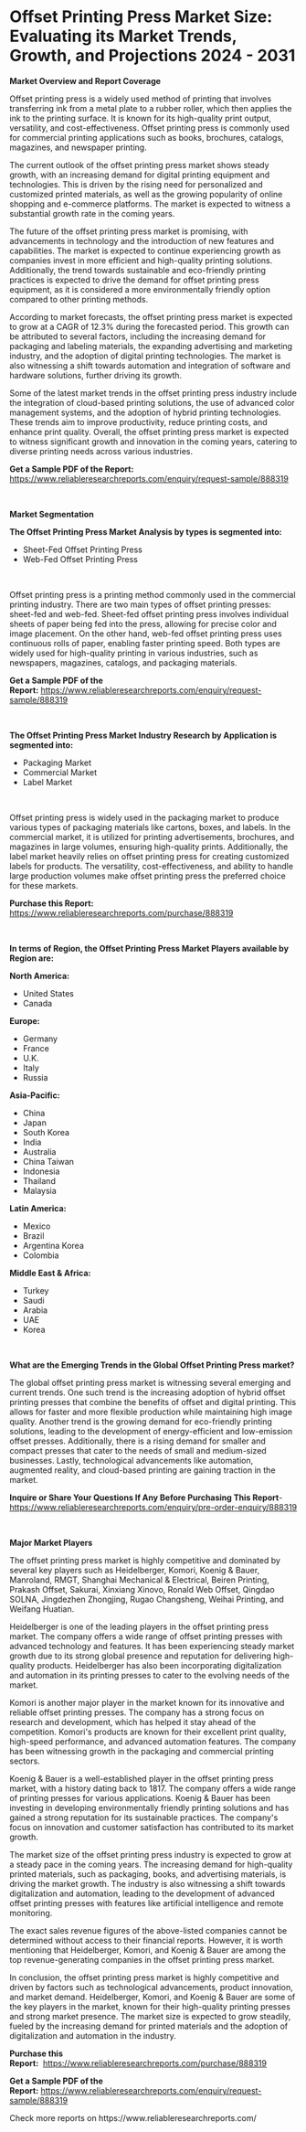 <p><h1>Offset Printing Press Market Size: Evaluating its Market Trends, Growth, and Projections 2024 - 2031</h1></p><p><strong>Market Overview and Report Coverage</strong></p>
<p><p>Offset printing press is a widely used method of printing that involves transferring ink from a metal plate to a rubber roller, which then applies the ink to the printing surface. It is known for its high-quality print output, versatility, and cost-effectiveness. Offset printing press is commonly used for commercial printing applications such as books, brochures, catalogs, magazines, and newspaper printing.</p><p>The current outlook of the offset printing press market shows steady growth, with an increasing demand for digital printing equipment and technologies. This is driven by the rising need for personalized and customized printed materials, as well as the growing popularity of online shopping and e-commerce platforms. The market is expected to witness a substantial growth rate in the coming years.</p><p>The future of the offset printing press market is promising, with advancements in technology and the introduction of new features and capabilities. The market is expected to continue experiencing growth as companies invest in more efficient and high-quality printing solutions. Additionally, the trend towards sustainable and eco-friendly printing practices is expected to drive the demand for offset printing press equipment, as it is considered a more environmentally friendly option compared to other printing methods.</p><p>According to market forecasts, the offset printing press market is expected to grow at a CAGR of 12.3% during the forecasted period. This growth can be attributed to several factors, including the increasing demand for packaging and labeling materials, the expanding advertising and marketing industry, and the adoption of digital printing technologies. The market is also witnessing a shift towards automation and integration of software and hardware solutions, further driving its growth.</p><p>Some of the latest market trends in the offset printing press industry include the integration of cloud-based printing solutions, the use of advanced color management systems, and the adoption of hybrid printing technologies. These trends aim to improve productivity, reduce printing costs, and enhance print quality. Overall, the offset printing press market is expected to witness significant growth and innovation in the coming years, catering to diverse printing needs across various industries.</p></p>
<p><strong>Get a Sample PDF of the Report:</strong> <a href="https://www.reliableresearchreports.com/enquiry/request-sample/888319">https://www.reliableresearchreports.com/enquiry/request-sample/888319</a></p>
<p>&nbsp;</p>
<p><strong>Market Segmentation</strong></p>
<p><strong>The Offset Printing Press Market Analysis by types is segmented into:</strong></p>
<p><ul><li>Sheet-Fed Offset Printing Press</li><li>Web-Fed Offset Printing Press</li></ul></p>
<p>&nbsp;</p>
<p><p>Offset printing press is a printing method commonly used in the commercial printing industry. There are two main types of offset printing presses: sheet-fed and web-fed. Sheet-fed offset printing press involves individual sheets of paper being fed into the press, allowing for precise color and image placement. On the other hand, web-fed offset printing press uses continuous rolls of paper, enabling faster printing speed. Both types are widely used for high-quality printing in various industries, such as newspapers, magazines, catalogs, and packaging materials.</p></p>
<p><strong>Get a Sample PDF of the Report:</strong>&nbsp;<a href="https://www.reliableresearchreports.com/enquiry/request-sample/888319">https://www.reliableresearchreports.com/enquiry/request-sample/888319</a></p>
<p>&nbsp;</p>
<p><strong>The Offset Printing Press Market Industry Research by Application is segmented into:</strong></p>
<p><ul><li>Packaging Market</li><li>Commercial Market</li><li>Label Market</li></ul></p>
<p>&nbsp;</p>
<p><p>Offset printing press is widely used in the packaging market to produce various types of packaging materials like cartons, boxes, and labels. In the commercial market, it is utilized for printing advertisements, brochures, and magazines in large volumes, ensuring high-quality prints. Additionally, the label market heavily relies on offset printing press for creating customized labels for products. The versatility, cost-effectiveness, and ability to handle large production volumes make offset printing press the preferred choice for these markets.</p></p>
<p><strong>Purchase this Report:</strong>&nbsp; <a href="https://www.reliableresearchreports.com/purchase/888319">https://www.reliableresearchreports.com/purchase/888319</a></p>
<p>&nbsp;</p>
<p><strong>In terms of Region, the Offset Printing Press Market Players available by Region are:</strong></p>
<p>
    <p> <strong> North America: </strong>
        <ul>
            <li>United States</li>
            <li>Canada</li>
        </ul>
        </p> 
    <p> <strong> Europe: </strong>
        <ul>
            <li>Germany</li>
            <li>France</li>
            <li>U.K.</li>
            <li>Italy</li>
            <li>Russia</li>
        </ul>
        </p> 
    <p> <strong> Asia-Pacific: </strong>
        <ul>
            <li>China</li>
            <li>Japan</li>
            <li>South Korea</li>
            <li>India</li>
            <li>Australia</li>
            <li>China Taiwan</li>
            <li>Indonesia</li>
            <li>Thailand</li>
            <li>Malaysia</li>
        </ul>
        </p> 
    <p> <strong> Latin America: </strong>
        <ul>
            <li>Mexico</li>
            <li>Brazil</li>
            <li>Argentina Korea</li>
            <li>Colombia</li>
        </ul>
        </p> 
    <p> <strong> Middle East & Africa: </strong>
        <ul>
            <li>Turkey</li>
            <li>Saudi</li>
            <li>Arabia</li>
            <li>UAE</li>
            <li>Korea</li>
        </ul>
    </p>
    </p>
<p>&nbsp;</p>
<p><strong>What are the Emerging Trends in the Global Offset Printing Press market?</strong></p>
<p><p>The global offset printing press market is witnessing several emerging and current trends. One such trend is the increasing adoption of hybrid offset printing presses that combine the benefits of offset and digital printing. This allows for faster and more flexible production while maintaining high image quality. Another trend is the growing demand for eco-friendly printing solutions, leading to the development of energy-efficient and low-emission offset presses. Additionally, there is a rising demand for smaller and compact presses that cater to the needs of small and medium-sized businesses. Lastly, technological advancements like automation, augmented reality, and cloud-based printing are gaining traction in the market.</p></p>
<p><strong>Inquire or Share Your Questions If Any Before Purchasing This Report</strong>- <a href="https://www.reliableresearchreports.com/enquiry/pre-order-enquiry/888319">https://www.reliableresearchreports.com/enquiry/pre-order-enquiry/888319</a></p>
<p>&nbsp;</p>
<p><strong>Major Market Players</strong></p>
<p><p>The offset printing press market is highly competitive and dominated by several key players such as Heidelberger, Komori, Koenig & Bauer, Manroland, RMGT, Shanghai Mechanical & Electrical, Beiren Printing, Prakash Offset, Sakurai, Xinxiang Xinovo, Ronald Web Offset, Qingdao SOLNA, Jingdezhen Zhongjing, Rugao Changsheng, Weihai Printing, and Weifang Huatian.</p><p>Heidelberger is one of the leading players in the offset printing press market. The company offers a wide range of offset printing presses with advanced technology and features. It has been experiencing steady market growth due to its strong global presence and reputation for delivering high-quality products. Heidelberger has also been incorporating digitalization and automation in its printing presses to cater to the evolving needs of the market.</p><p>Komori is another major player in the market known for its innovative and reliable offset printing presses. The company has a strong focus on research and development, which has helped it stay ahead of the competition. Komori's products are known for their excellent print quality, high-speed performance, and advanced automation features. The company has been witnessing growth in the packaging and commercial printing sectors.</p><p>Koenig & Bauer is a well-established player in the offset printing press market, with a history dating back to 1817. The company offers a wide range of printing presses for various applications. Koenig & Bauer has been investing in developing environmentally friendly printing solutions and has gained a strong reputation for its sustainable practices. The company's focus on innovation and customer satisfaction has contributed to its market growth.</p><p>The market size of the offset printing press industry is expected to grow at a steady pace in the coming years. The increasing demand for high-quality printed materials, such as packaging, books, and advertising materials, is driving the market growth. The industry is also witnessing a shift towards digitalization and automation, leading to the development of advanced offset printing presses with features like artificial intelligence and remote monitoring.</p><p>The exact sales revenue figures of the above-listed companies cannot be determined without access to their financial reports. However, it is worth mentioning that Heidelberger, Komori, and Koenig & Bauer are among the top revenue-generating companies in the offset printing press market.</p><p>In conclusion, the offset printing press market is highly competitive and driven by factors such as technological advancements, product innovation, and market demand. Heidelberger, Komori, and Koenig & Bauer are some of the key players in the market, known for their high-quality printing presses and strong market presence. The market size is expected to grow steadily, fueled by the increasing demand for printed materials and the adoption of digitalization and automation in the industry.</p></p>
<p><strong>Purchase this Report:</strong>&nbsp;&nbsp;<a href="https://www.reliableresearchreports.com/purchase/888319">https://www.reliableresearchreports.com/purchase/888319</a></p>
<p></p>
<p><strong>Get a Sample PDF of the Report:</strong>&nbsp;<a href="https://www.reliableresearchreports.com/enquiry/request-sample/888319">https://www.reliableresearchreports.com/enquiry/request-sample/888319</a></p>
<p>Check more reports on https://www.reliableresearchreports.com/</p>